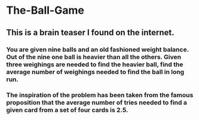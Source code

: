 # The-Ball-Game
## This is a brain teaser I found on the internet.
### You are given nine balls and an old fashioned weight balance. Out of the nine one ball is heavier than all the others. Given three weighings are needed to find the heavier ball, find the average number of weighings needed to find the ball in long run.
### The inspiration of the problem has been taken from the famous proposition that the average number of tries needed to find a given card from a set of four cards is 2.5.
